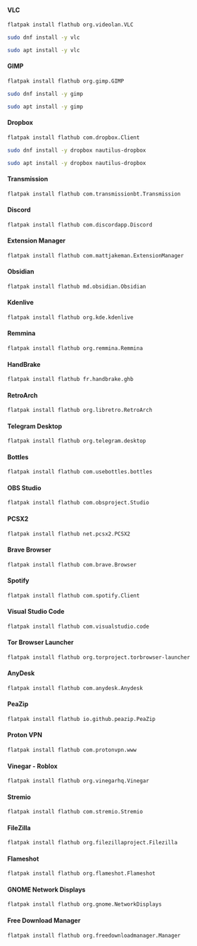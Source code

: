 
#### VLC
```bash
flatpak install flathub org.videolan.VLC

```

```bash
sudo dnf install -y vlc

```

```bash
sudo apt install -y vlc

```

#### GIMP
```bash
flatpak install flathub org.gimp.GIMP

```

```bash
sudo dnf install -y gimp

```

```bash
sudo apt install -y gimp

```

#### Dropbox

```bash
flatpak install flathub com.dropbox.Client

```

```bash
sudo dnf install -y dropbox nautilus-dropbox

```

```bash
sudo apt install -y dropbox nautilus-dropbox

```

#### Transmission
```bash
flatpak install flathub com.transmissionbt.Transmission

```

#### Discord
```bash
flatpak install flathub com.discordapp.Discord

```
#### Extension Manager
```bash
flatpak install flathub com.mattjakeman.ExtensionManager

```
#### Obsidian
```bash
flatpak install flathub md.obsidian.Obsidian

```
#### Kdenlive
```bash
flatpak install flathub org.kde.kdenlive

```
#### Remmina
```bash
flatpak install flathub org.remmina.Remmina

```
#### HandBrake
```bash
flatpak install flathub fr.handbrake.ghb

```
#### RetroArch
```bash
flatpak install flathub org.libretro.RetroArch

```
#### Telegram Desktop
```bash
flatpak install flathub org.telegram.desktop

```

#### Bottles
```bash
flatpak install flathub com.usebottles.bottles

```
#### OBS Studio
```bash
flatpak install flathub com.obsproject.Studio

```
#### PCSX2
```bash
flatpak install flathub net.pcsx2.PCSX2

```
#### Brave Browser
```bash
flatpak install flathub com.brave.Browser

```
#### Spotify
```bash
flatpak install flathub com.spotify.Client

```
#### Visual Studio Code
```bash
flatpak install flathub com.visualstudio.code

```
#### Tor Browser Launcher
```bash
flatpak install flathub org.torproject.torbrowser-launcher

```
#### AnyDesk
```bash
flatpak install flathub com.anydesk.Anydesk

```
#### PeaZip
```bash
flatpak install flathub io.github.peazip.PeaZip

```
#### Proton VPN
```bash
flatpak install flathub com.protonvpn.www

```
#### Vinegar - Roblox
```bash
flatpak install flathub org.vinegarhq.Vinegar

```
#### Stremio
```bash
flatpak install flathub com.stremio.Stremio

```
#### FileZilla
```bash
flatpak install flathub org.filezillaproject.Filezilla

```
#### Flameshot
```bash
flatpak install flathub org.flameshot.Flameshot

```
#### GNOME Network Displays
```bash
flatpak install flathub org.gnome.NetworkDisplays

```

#### Free Download Manager
```bash
flatpak install flathub org.freedownloadmanager.Manager

```

